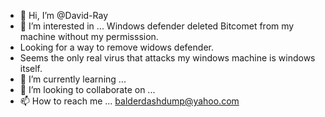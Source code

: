 - 👋 Hi, I’m @David-Ray
- 👀 I’m interested in ... Windows defender deleted Bitcomet from my machine without my permisssion. 
- Looking for a way to remove widows defender. 
- Seems the only real virus that attacks my windows machine is windows itself.
- 🌱 I’m currently learning ...
- 💞️ I’m looking to collaborate on ...
- 📫 How to reach me ... balderdashdump@yahoo.com

<!---
David-Ray/David-Ray is a ✨ special ✨ repository because its `README.md` (this file) appears on your GitHub profile.
You can click the Preview link to take a look at your changes.
--->
